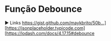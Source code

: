 # Função Debounce

► Links 
https://gist.github.com/maykbrito/50b...]
[https://jsonplaceholder.typicode.com] [https://lodash.com/docs/4.17.15#debounce
